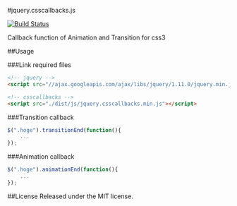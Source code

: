 #jquery.csscallbacks.js

[![Build Status](https://travis-ci.org/blivesta/csscallbacks.svg?branch=master)](https://travis-ci.org/blivesta/csscallbacks)

Callback function of Animation and Transition for css3

##Usage

###Link required files
```html
<!-- jquery -->
<script src="//ajax.googleapis.com/ajax/libs/jquery/1.11.0/jquery.min.js"></script>

<!-- csscallbacks -->
<script src="./dist/js/jquery.csscallbacks.min.js"></script>

```

###Transition callback
```js
$(".hoge").transitionEnd(function(){
	...
});
```
###Animation callback
```js
$(".hoge").animationEnd(function(){
	...
});
```

##License
Released under the MIT license.